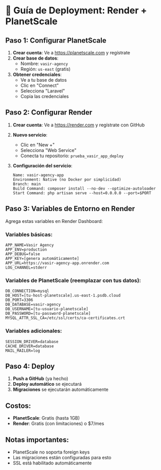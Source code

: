 # 🚀 Guía de Deployment: Render + PlanetScale

## Paso 1: Configurar PlanetScale

1. **Crear cuenta**: Ve a https://planetscale.com y regístrate
2. **Crear base de datos**:
   - Nombre: `vasir-agency`
   - Región: `us-east` (gratis)
3. **Obtener credenciales**:
   - Ve a tu base de datos
   - Clic en "Connect"
   - Selecciona "Laravel"
   - Copia las credenciales

## Paso 2: Configurar Render

1. **Crear cuenta**: Ve a https://render.com y regístrate con GitHub
2. **Nuevo servicio**:
   - Clic en "New +"
   - Selecciona "Web Service"
   - Conecta tu repositorio: `prueba_vasir_app_deploy`

3. **Configuración del servicio**:
   ```
   Name: vasir-agency-app
   Environment: Native (no Docker por simplicidad)
   Branch: main
   Build Command: composer install --no-dev --optimize-autoloader
   Start Command: php artisan serve --host=0.0.0.0 --port=$PORT
   ```

## Paso 3: Variables de Entorno en Render

Agrega estas variables en Render Dashboard:

### Variables básicas:
```
APP_NAME=Vasir Agency
APP_ENV=production
APP_DEBUG=false
APP_KEY=[genera automáticamente]
APP_URL=https://vasir-agency-app.onrender.com
LOG_CHANNEL=stderr
```

### Variables de PlanetScale (reemplazar con tus datos):
```
DB_CONNECTION=mysql
DB_HOST=[tu-host-planetscale].us-east-1.psdb.cloud
DB_PORT=3306
DB_DATABASE=vasir-agency
DB_USERNAME=[tu-usuario-planetscale]
DB_PASSWORD=[tu-password-planetscale]
MYSQL_ATTR_SSL_CA=/etc/ssl/certs/ca-certificates.crt
```

### Variables adicionales:
```
SESSION_DRIVER=database
CACHE_DRIVER=database
MAIL_MAILER=log
```

## Paso 4: Deploy

1. **Push a GitHub** (ya hecho)
2. **Deploy automático** se ejecutará
3. **Migraciones** se ejecutarán automáticamente

## Costos:
- **PlanetScale**: Gratis (hasta 1GB)
- **Render**: Gratis (con limitaciones) o $7/mes

## Notas importantes:
- PlanetScale no soporta foreign keys
- Las migraciones están configuradas para esto
- SSL está habilitado automáticamente